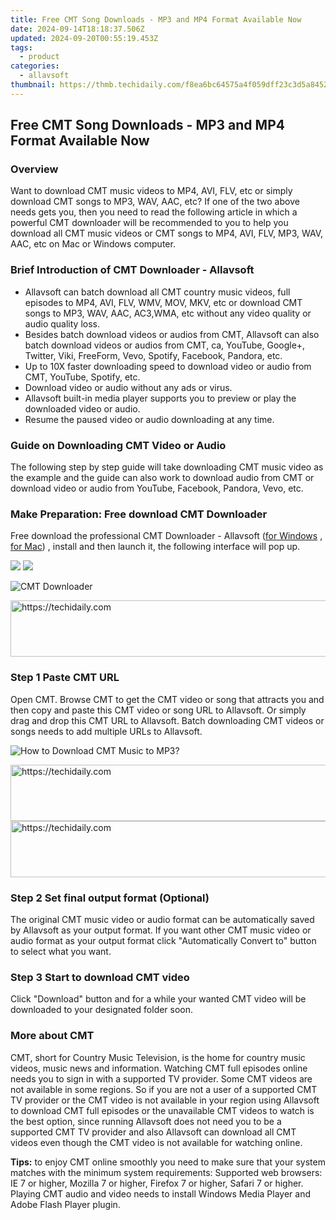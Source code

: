 ```yaml
---
title: Free CMT Song Downloads - MP3 and MP4 Format Available Now
date: 2024-09-14T18:18:37.506Z
updated: 2024-09-20T00:55:19.453Z
tags:
  - product
categories:
  - allavsoft
thumbnail: https://thmb.techidaily.com/f8ea6bc64575a4f059dff23c3d5a8452f8167601d5f2b8cf93b8214a89c17a78.jpg
---
```


## Free CMT Song Downloads - MP3 and MP4 Format Available Now

### Overview

Want to download CMT music videos to MP4, AVI, FLV, etc or simply download CMT songs to MP3, WAV, AAC, etc? If one of the two above needs gets you, then you need to read the following article in which a powerful CMT downloader will be recommended to you to help you download all CMT music videos or CMT songs to MP4, AVI, FLV, MP3, WAV, AAC, etc on Mac or Windows computer.

### Brief Introduction of CMT Downloader - Allavsoft

* Allavsoft can batch download all CMT country music videos, full episodes to MP4, AVI, FLV, WMV, MOV, MKV, etc or download CMT songs to MP3, WAV, AAC, AC3,WMA, etc without any video quality or audio quality loss.
* Besides batch download videos or audios from CMT, Allavsoft can also batch download videos or audios from CMT, ca, YouTube, Google+, Twitter, Viki, FreeForm, Vevo, Spotify, Facebook, Pandora, etc.
* Up to 10X faster downloading speed to download video or audio from CMT, YouTube, Spotify, etc.
* Download video or audio without any ads or virus.
* Allavsoft built-in media player supports you to preview or play the downloaded video or audio.
* Resume the paused video or audio downloading at any time.

### Guide on Downloading CMT Video or Audio

The following step by step guide will take downloading CMT music video as the example and the guide can also work to download audio from CMT or download video or audio from YouTube, Facebook, Pandora, Vevo, etc.

### Make Preparation: Free download CMT Downloader

Free download the professional CMT Downloader - Allavsoft ([for Windows](https://tools.techidaily.com/allavsoft/products/) , [for Mac](https://tools.techidaily.com/allavsoft/products/)) , install and then launch it, the following interface will pop up.

[![](https://www.allavsoft.com/how-to/../images/how-to/free-download-win.jpg)](https://tools.techidaily.com/allavsoft/products/) [![](https://www.allavsoft.com/how-to/../images/how-to/free-download-mac.jpg)](https://tools.techidaily.com/allavsoft/products/)

![CMT Downloader](https://www.allavsoft.com/how-to/../images/allavsoft/screen-shot-600.jpg)

<!-- affiliate ads begin -->
<a href="https://appsumo.8odi.net/c/5597632/2144272/7443" target="_top" id="2144272">
  <img src="//a.impactradius-go.com/display-ad/7443-2144272" border="0" alt="https://techidaily.com" width="728" height="90"/>
</a>
<img height="0" width="0" src="https://appsumo.8odi.net/i/5597632/2144272/7443" style="position:absolute;visibility:hidden;" border="0" />
<!-- affiliate ads end -->

### Step 1 Paste CMT URL

Open CMT. Browse CMT to get the CMT video or song that attracts you and then copy and paste this CMT video or song URL to Allavsoft. Or simply drag and drop this CMT URL to Allavsoft. Batch downloading CMT videos or songs needs to add multiple URLs to Allavsoft.

![How to Download CMT Music to MP3?](https://www.allavsoft.com/how-to/../images/how-to/download-rtmp-video/download-rtmp-video.jpg)

<!-- affiliate ads begin -->
<a href="https://aligracehair.sjv.io/c/5597632/1886073/19272" target="_top" id="1886073">
  <img src="//a.impactradius-go.com/display-ad/19272-1886073" border="0" alt="https://techidaily.com" width="728" height="90"/>
</a>
<img height="0" width="0" src="https://aligracehair.sjv.io/i/5597632/1886073/19272" style="position:absolute;visibility:hidden;" border="0" />
<!-- affiliate ads end -->

<!-- affiliate ads begin -->
<a href="https://appsumo.8odi.net/c/5597632/2151892/7443" target="_top" id="2151892">
  <img src="//a.impactradius-go.com/display-ad/7443-2151892" border="0" alt="https://techidaily.com" width="600" height="90"/>
</a>
<img height="0" width="0" src="https://appsumo.8odi.net/i/5597632/2151892/7443" style="position:absolute;visibility:hidden;" border="0" />
<!-- affiliate ads end -->

### Step 2 Set final output format (Optional)

The original CMT music video or audio format can be automatically saved by Allavsoft as your output format. If you want other CMT music video or audio format as your output format click "Automatically Convert to" button to select what you want.

### Step 3 Start to download CMT video

Click "Download" button and for a while your wanted CMT video will be downloaded to your designated folder soon.

### More about CMT

CMT, short for Country Music Television, is the home for country music videos, music news and information. Watching CMT full episodes online needs you to sign in with a supported TV provider. Some CMT videos are not available in some regions. So if you are not a user of a supported CMT TV provider or the CMT video is not available in your region using Allavsoft to download CMT full episodes or the unavailable CMT videos to watch is the best option, since running Allavsoft does not need you to be a supported CMT TV provider and also Allavsoft can download all CMT videos even though the CMT video is not available for watching online.

**Tips:** to enjoy CMT online smoothly you need to make sure that your system matches with the minimum system requirements: Supported web browsers: IE 7 or higher, Mozilla 7 or higher, Firefox 7 or higher, Safari 7 or higher. Playing CMT audio and video needs to install Windows Media Player and Adobe Flash Player plugin.

<ins class="adsbygoogle"
     style="display:block"
     data-ad-format="autorelaxed"
     data-ad-client="ca-pub-7571918770474297"
     data-ad-slot="1223367746"></ins>

<ins class="adsbygoogle"
     style="display:block"
     data-ad-client="ca-pub-7571918770474297"
     data-ad-slot="8358498916"
     data-ad-format="auto"
     data-full-width-responsive="true"></ins>
